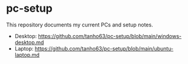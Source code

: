 # pc-setup
This repository documents my current PCs and setup notes.

- Desktop: https://github.com/tanho63/pc-setup/blob/main/windows-desktop.md
- Laptop: https://github.com/tanho63/pc-setup/blob/main/ubuntu-laptop.md

